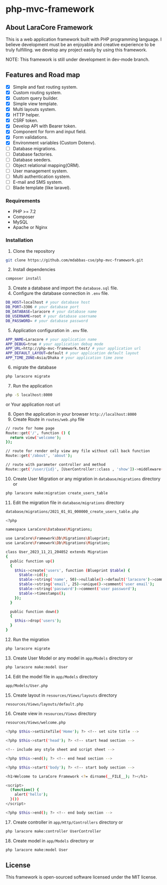 # php-mvc-framework
## About LaraCore Framework
This is a web application framework built with PHP programming language. I believe development must be an enjoyable and creative experience to be truly fulfilling. we develop any project easily by using this framework.

NOTE: This framework is still under development in dev-mode branch.

## Features and Road map
- [x] Simple and fast routing system.
- [x] Custom routing system.
- [x] Custom query builder.
- [x] Simple view template.
- [x] Multi layouts system.
- [x] HTTP helper.
- [x] CSRF token.
- [x] Develop API with Bearer token.
- [x] Component for form and input field.
- [x] Form validations.
- [x] Environment variables (Custom Dotenv).
- [ ] Database migrations.
- [ ] Database factories.
- [ ] Database seeders.
- [ ] Object relational mapping(ORM).
- [ ] User management system.
- [ ] Multi authentication system.
- [ ] E-mail and SMS system.
- [ ] Blade template (like laravel).

### Requirements
- PHP >= 7.2
- Composer
- MySQL
- Apache or Nginx

### Installation
1. Clone the repository
```bash 
git clone https://github.com/mdabbas-cse/php-mvc-framework.git
```
2. Install dependencies
```bash
composer install
```
3. Create a database and import the `database.sql` file.
4. Configure the database connection in `.env` file.
```bash
DB_HOST=localhost # your database host
DB_PORT=3306 # your database port
DB_DATABASE=laracore # your database name
DB_USERNAME=root # your database username
DB_PASSWORD= # your database password
```
5. Application configuration in `.env` file.
```bash
APP_NAME=Laracore # your application name
APP_DEBUG=true # your application debug mode
APP_URL=http://php-mvc-framework.test/ # your application url
APP_DEFAULT_LAYOUT=default # your application default layout
APP_TIME_ZONE=Asia/Dhaka # your application time zone
```
6. migrate the database
```bash
php laracore migrate
```
7. Run the application
```bash
php -S localhost:8000
```
or 
Your application root url

8. Open the application in your browser `http://localhost:8000`
9. Create Route in `routes/web.php` file
```bash
// route for home page 
Route::get('/', function () {
  return view('welcome');
});

// route for render only view any file without call back function
Route::get('/about', 'about');

// route with parameter controller and method
Route::get('/user/{id}', [UserController::class , 'show'])->middleware('auth')->name('user.show');
```
10. Create User Migration or any migration in `database/migrations` directory or
```bash
php laracore make:migration create_users_table
```
11. Edit the migration file in `database/migrations` directory
```bash
database/migrations/2021_01_01_000000_create_users_table.php
```
```bash
<?php

namespace LaraCore\Database\Migrations;

use LaraCore\Framework\Db\Migrations\Blueprint;
use LaraCore\Framework\Db\Migrations\Migration;

class User_2023_11_21_204052 extends Migration
{
  public function up()
  {
    $this->create('users', function (Blueprint $table) {
      $table->id();
      $table->string('name', 50)->nullable()->default('laracore')->comment('user name');
      $table->string('email', 25)->unique()->comment('user email');
      $table->string('password')->comment('user password');
      $table->timestamps();
    });
  }

  public function down()
  {
    $this->drop('users');
  }
}
```
12. Run the migration
```bash
php laracore migrate
```
13. Create User Model or any model in `app/Models` directory or
```bash
php laracore make:model User
```
14. Edit the model file in `app/Models` directory
```bash
app/Models/User.php
```
15.  Create layout in `resources/Views/layouts` directory
```bash
resources/Views/layouts/default.php
```

16.  Create view in `resources/Views` directory
```bash
resources/Views/welcome.php
```
```bash
<?php $this->setSiteTile('Home'); ?> <!-- set site title -->

<?php $this->start('head'); ?> <!-- start head section -->

<!-- include any style sheet and script sheet -->

<?php $this->end(); ?> <!-- end head section -->

<?php $this->start('body'); ?> <!-- start body section -->

<h1>Welcome to LaraCore Framework <?= dirname(__FILE__); ?></h1>

<script>
  (function() {
    alert('hello');
  }())
</script>

<?php $this->end(); ?> <!-- end body section -->
```
17.   Create controller in `app/Http/Controllers` directory or
```bash
php laracore make:controller UserController
```
18.   Create model in `app/Models` directory or
```bash
php laracore make:model User
```
 
## License
This framework is open-sourced software licensed under the MIT license.
